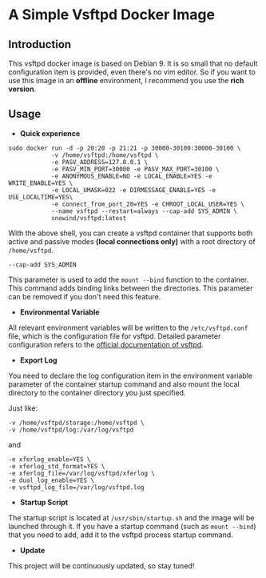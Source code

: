 # A Simple Vsftpd Docker Image

## Introduction

This vsftpd docker image is based on Debian 9. It is so small that no default configuration item is provided, even there's no vim editor. So if you want to use this image in an **offline** environment, I recommend you use the **rich version**.

## Usage

- **Quick experience**

```shell
sudo docker run -d -p 20:20 -p 21:21 -p 30000-30100:30000-30100 \
            -v /home/vsftpd:/home/vsftpd \
            -e PASV_ADDRESS=127.0.0.1 \
            -e PASV_MIN_PORT=30000 -e PASV_MAX_PORT=30100 \
            -e ANONYMOUS_ENABLE=NO -e LOCAL_ENABLE=YES -e WRITE_ENABLE=YES \
            -e LOCAL_UMASK=022 -e DIRMESSAGE_ENABLE=YES -e USE_LOCALTIME=YES\
            -e connect_from_port_20=YES -e CHROOT_LOCAL_USER=YES \
            --name vsftpd --restart=always --cap-add SYS_ADMIN \
            snowind/vsftpd:latest
```

With the above shell, you can create a vsftpd container that supports both active and passive modes **(local connections only)** with a root directory of ```/home/vsftpd```.

```shell
--cap-add SYS_ADMIN
```

This parameter is used to add the ```mount --bind``` function to the container. This command adds binding links between the directories. This parameter can be removed if you don't need this feature.

- **Environmental Variable**

All relevant environment variables will be written to the ```/etc/vsftpd.conf``` file, which is the configuration file for vsftpd. Detailed parameter configuration refers to the [official documentation of vsftpd](https://security.appspot.com/vsftpd/vsftpd_conf.html).

- **Export Log**

You need to declare the log configuration item in the environment variable parameter of the container startup command and also mount the local directory to the container directory you just specified.

Just like:

```shell
-v /home/vsftpd/storage:/home/vsftpd \
-v /home/vsftpd/log:/var/log/vsftpd
```

and

```shell
-e xferlog_enable=YES \
-e xferlog_std_format=YES \
-e xferlog_file=/var/log/vsftpd/xferlog \
-e dual_log_enable=YES \
-e vsftpd_log_file=/var/log/vsftpd.log
```

- **Startup Script**

The startup script is located at ```/usr/sbin/startup.sh``` and the image will be launched through it. If you have a startup command (such as ```mount --bind```) that you need to add, add it to the vsftpd process startup command.

- **Update**

This project will be continuously updated, so stay tuned!
